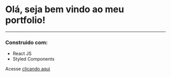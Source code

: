 # Olá, seja bem vindo ao meu portfolio!
<hr>

### Construido com:
* React JS
* Styled Components

Acesse <a href="https://portfolio-2-0-taupe.vercel.app/" target="_blank">clicando aqui</a>
